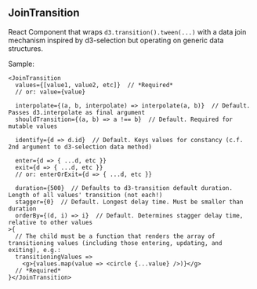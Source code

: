 JoinTransition
--------------

React Component that wraps `d3.transition().tween(...)` with a data join mechanism inspired by d3-selection but operating on generic data structures.

Sample:
```
<JoinTransition
  values={[value1, value2, etc]}  // *Required*
  // or: value={value}

  interpolate={(a, b, interpolate) => interpolate(a, b)}  // Default. Passes d3.interpolate as final argument
  shouldTransition={(a, b) => a !== b}  // Default. Required for mutable values

  identify={d => d.id}  // Default. Keys values for constancy (c.f. 2nd argument to d3-selection data method)

  enter={d => { ...d, etc }}
  exit={d => { ...d, etc }}
  // or: enterOrExit={d => { ...d, etc }}

  duration={500}  // Defaults to d3-transition default duration. Length of all values' transition (not each!)
  stagger={0}  // Default. Longest delay time. Must be smaller than duration
  orderBy={(d, i) => i}  // Default. Determines stagger delay time, relative to other values
>{
  // The child must be a function that renders the array of transitioning values (including those entering, updating, and exiting), e.g.:
  transitioningValues =>
    <g>{values.map(value => <circle {...value} />)}</g>
  // *Required*
}</JoinTransition>
```
